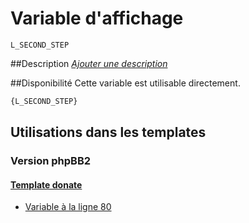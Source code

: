 # Variable d'affichage
```
L_SECOND_STEP
```


##Description
[*Ajouter une description*](https://fa-tvars.appspot.com/var/L_SECOND_STEP)

##Disponibilité
Cette variable est utilisable directement.

```html
{L_SECOND_STEP}
```

## Utilisations dans les templates

### Version phpBB2

#### [Template donate](subsilver/donate.md#readme)
* [Variable &agrave; la ligne 80](../subsilver/donate.tpl#L80)